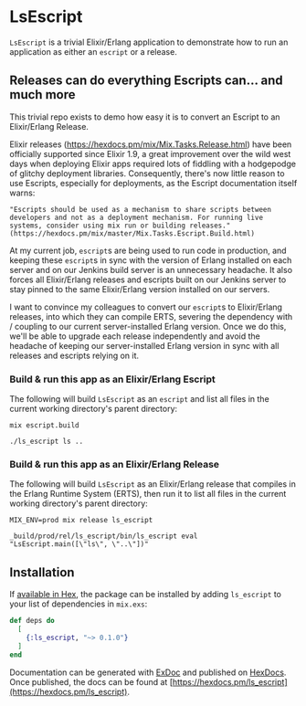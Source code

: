 # LsEscript

`LsEscript` is a trivial Elixir/Erlang application to demonstrate how to run an application as either an `escript` or a release.

## Releases can do everything Escripts can... and much more

This trivial repo exists to demo how easy it is to convert an Escript to an Elixir/Erlang Release.

Elixir releases (https://hexdocs.pm/mix/Mix.Tasks.Release.html) have been officially supported since Elixir 1.9, a great improvement over the wild west days when deploying Elixir apps required lots of fiddling with a hodgepodge of glitchy deployment libraries. Consequently, there's now little reason to use Escripts, especially for deployments, as the Escript documentation itself warns:

    "Escripts should be used as a mechanism to share scripts between developers and not as a deployment mechanism. For running live systems, consider using mix run or building releases." (https://hexdocs.pm/mix/master/Mix.Tasks.Escript.Build.html)

At my current job, `escript`s are being used to run code in production, and keeping these `escript`s in sync with the version of Erlang installed on each server and on our Jenkins build server is an unnecessary headache. It also forces all Elixir/Erlang releases and escripts built on our Jenkins server to stay pinned to the same Elixir/Erlang version installed on our servers.

I want to convince my colleagues to convert our `escript`s to Elixir/Erlang releases, into which they can compile ERTS, severing the dependency with / coupling to our current server-installed Erlang version. Once we do this, we'll be able to upgrade each release independently and avoid the headache of keeping our server-installed Erlang version in sync with all releases and escripts relying on it.

### Build & run this app as an Elixir/Erlang Escript

The following will build `LsEscript` as an `escript` and list all files in the current working directory's parent directory:

```
mix escript.build

./ls_escript ls ..
```

### Build & run this app as an Elixir/Erlang Release

The following will build `LsEscript` as an Elixir/Erlang release that compiles in the Erlang Runtime System (ERTS), then run it to list all files in the current working directory's parent directory:

```
MIX_ENV=prod mix release ls_escript

_build/prod/rel/ls_escript/bin/ls_escript eval "LsEscript.main([\"ls\", \"..\"])"
```

## Installation

If [available in Hex](https://hex.pm/docs/publish), the package can be installed
by adding `ls_escript` to your list of dependencies in `mix.exs`:

```elixir
def deps do
  [
    {:ls_escript, "~> 0.1.0"}
  ]
end
```

Documentation can be generated with [ExDoc](https://github.com/elixir-lang/ex_doc)
and published on [HexDocs](https://hexdocs.pm). Once published, the docs can
be found at [https://hexdocs.pm/ls_escript](https://hexdocs.pm/ls_escript).
